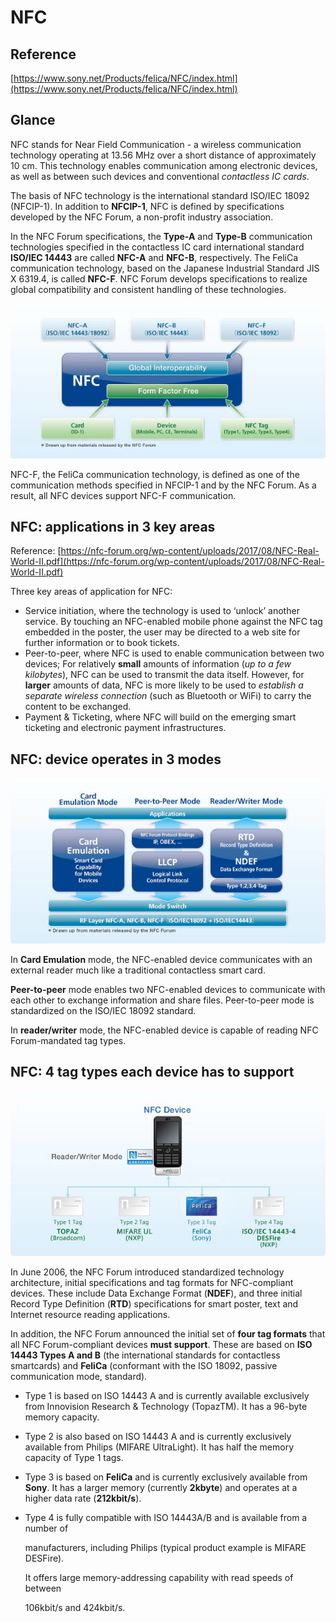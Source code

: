 # NFC

## Reference

[https://www.sony.net/Products/felica/NFC/index.html](https://www.sony.net/Products/felica/NFC/index.html)

## Glance

NFC stands for Near Field Communication - a wireless communication technology operating at 13.56 MHz over a short distance of approximately 10 cm. This technology enables communication among electronic devices, as well as between such devices and conventional _contactless IC cards_.

The basis of NFC technology is the international standard ISO/IEC 18092 \(NFCIP-1\). In addition to **NFCIP-1**, NFC is defined by specifications developed by the NFC Forum, a non-profit industry association.

In the NFC Forum specifications, the **Type-A** and **Type-B** communication technologies specified in the contactless IC card international standard **ISO/IEC 14443** are called **NFC-A** and **NFC-B**, respectively. The FeliCa communication technology, based on the Japanese Industrial Standard JIS X 6319.4, is called **NFC-F**. NFC Forum develops specifications to realize global compatibility and consistent handling of these technologies.

![ID-1 \(credit card-sized form\)](../.gitbook/assets/index_02.jpg)

NFC-F, the FeliCa communication technology, is defined as one of the communication methods specified in NFCIP-1 and by the NFC Forum. As a result, all NFC devices support NFC-F communication.

## NFC: applications in 3 key areas

Reference: [https://nfc-forum.org/wp-content/uploads/2017/08/NFC-Real-World-II.pdf](https://nfc-forum.org/wp-content/uploads/2017/08/NFC-Real-World-II.pdf)

Three key areas of application for NFC: 

* Service initiation, where the technology is used to ‘unlock’ another service. By touching an NFC-enabled mobile phone against the NFC tag embedded in the poster, the user may be directed to a web site for further information or to book tickets.
* Peer-to-peer, where NFC is used to enable communication between two devices; For relatively **small** amounts of information \(_up to a few kilobytes_\), NFC can be used to transmit the data itself. However, for **larger** amounts of data, NFC is more likely to be used to _establish a separate wireless connection_ \(such as Bluetooth or WiFi\) to carry the content to be exchanged.
* Payment & Ticketing, where NFC will build on the emerging smart ticketing and electronic payment infrastructures.

## NFC: device operates in 3 modes

![](../.gitbook/assets/forum_01.jpg)

In **Card Emulation** mode, the NFC-enabled device communicates with an external reader much like a traditional contactless smart card.

**Peer-to-peer** mode enables two NFC-enabled devices to communicate with each other to exchange information and share files. Peer-to-peer mode is standardized on the ISO/IEC 18092 standard.

In **reader/writer** mode, the NFC-enabled device is capable of reading NFC Forum-mandated tag types.

## NFC: 4 tag types each device has to support

![](../.gitbook/assets/forum_02.jpg)

In June 2006, the NFC Forum introduced standardized technology architecture, initial specifications and tag formats for NFC-compliant devices. These include Data Exchange Format \(**NDEF**\), and three initial Record Type Definition \(**RTD**\) specifications for smart poster, text and Internet resource reading applications.

In addition, the NFC Forum announced the initial set of **four tag formats** that all NFC Forum-compliant devices **must support**. These are based on **ISO 14443 Types A and B** \(the international standards for contactless smartcards\) and **FeliCa** \(conformant with the ISO 18092, passive communication mode, standard\).

* Type 1 is based on ISO 14443 A and is currently available exclusively from Innovision Research & Technology \(TopazTM\). It has a 96-byte memory capacity.
* Type 2 is also based on ISO 14443 A and is currently exclusively available from Philips \(MIFARE UltraLight\). It has half the memory capacity of Type 1 tags.
* Type 3 is based on **FeliCa** and is currently exclusively available from **Sony**. It has a larger memory \(currently **2kbyte**\) and operates at a higher data rate \(**212kbit/s**\).
* Type 4 is fully compatible with ISO 14443A/B and is available from a number of

  manufacturers, including Philips \(typical product example is MIFARE DESFire\).

  It offers large memory-addressing capability with read speeds of between

  106kbit/s and 424kbit/s.

